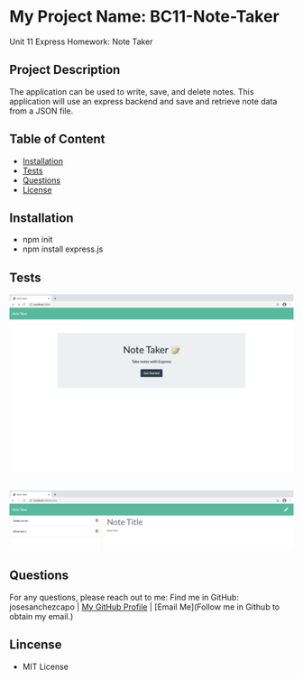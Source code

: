 # My Project Name: BC11-Note-Taker
 Unit 11 Express Homework: Note Taker

## Project Description
The application can be used to write, save, and delete notes. This application will use an express backend and save and retrieve note data from a JSON file.

## Table of Content
* [Installation](#installation) 
* [Tests](#Tests)
* [Questions](#Questions)
* [License](#License)   

## Installation
* npm init
* npm install express.js
##
## Tests
![index-screencap](./public/assets/img/index-screencap.png)
##
![notes-screecap](./public/assets/img/note-screencap.png)

## Questions
For any questions, please reach out to me:
    Find me in GitHub: josesanchezcapo | [My GitHub Profile](josesanchezcapo) | [Email Me](Follow me in Github to obtain my email.)
## Lincense
* MIT License
